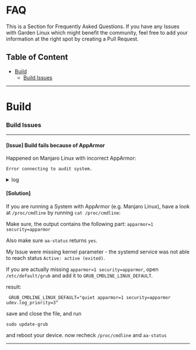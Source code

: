 # FAQ
This is a Section for Frequently Asked Questions.
If you have any Issues with Garden Linux which might benefit the community, feel free to add your information at the right spot by creating a Pull Request.

## Table of Content
- [Build](#Build)
  * [Build Issues](#Build-Issues)

---
# Build
### Build Issues

---
#### [Issue] Build fails because of AppArmor

Happened on Manjaro Linux with incorrect AppArmor:

`Error connecting to audit system.`

<details>
  <summary>log</summary>
  
  ```
  ## executing exec.post
### server:
### metal:
690M    rootfs
174M    output/metal_dev-amd64-dev-local/rootfs.tar.xz
4c580d62ad38ead941ceb7584dcd89c4ee4d17be44fba15773a1b8954b013125
#### building diskimage
  found new fstab in base
  building rawfile
Error connecting to audit system.
Checking that no-one is using this disk right now ... OK

Disk output/metal_dev-amd64-dev-local/rootfs.raw: 2 MiB, 2097152 bytes, 4096 sectors
Units: sectors of 1 * 512 = 512 bytes
Sector size (logical/physical): 512 bytes / 512 bytes
I/O size (minimum/optimal): 512 bytes / 512 bytes

>>> Script header accepted.
>>> Script header accepted.
>>> line 3: unsupported command

New situation:
Leaving.

make: *** [Makefile:148: metal-dev] Error 1
  ```
</details>

#### [Solution]
If you are running a System with AppArmor (e.g. Manjaro Linux),
have a look at `/proc/cmdline` by running `cat /proc/cmdline`:

Make sure, the output contains the following part: `apparmor=1 security=apparmor`

Also make sure `aa-status` returns `yes`.

My Issue were missing kernel parameter - the systemd service was not able to reach status `Active: active (exited)`.

If you are actually missing `apparmor=1 security=apparmor`, open `/etc/default/grub` and add it to `GRUB_CMDLINE_LINUX_DEFAULT`.

result:

	 GRUB_CMDLINE_LINUX_DEFAULT="quiet apparmor=1 security=apparmor udev.log_priority=3"

save and close the file, and run

	sudo update-grub

and reboot your device. now recheck `/proc/cmdline` and `aa-status`

---

####
